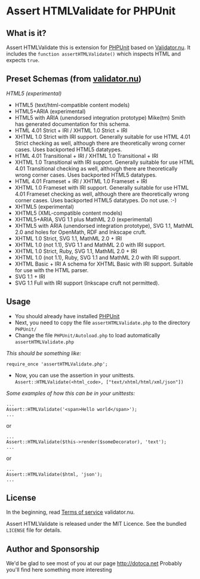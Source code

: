 # Assert HTMLValidate for PHPUnit

## What is it?

Assert HTMLValidate this is extension for [PHPUnit][phpunit] based on [Validator.nu][validator.nu].
It includes the `function assertHTMLValidate()` which inspects HTML and expects `true`.


## Preset Schemas (from [validator.nu][validator.nu/presets])
_HTML5 (experimental)_
* HTML5 (text/html-compatible content models)
* HTML5+ARIA (experimental)
* HTML5 with ARIA (unendorsed integration prototype) Mike(tm) Smith has generated documentation for this schema.
* HTML 4.01 Strict + IRI / XHTML 1.0 Strict + IRI
* XHTML 1.0 Strict with IRI support. Generally suitable for use HTML 4.01 Strict checking as well, although there are theoretically wrong corner cases. Uses backported HTML5 datatypes.
* HTML 4.01 Transitional + IRI / XHTML 1.0 Transitional + IRI
* XHTML 1.0 Transitional with IRI support. Generally suitable for use HTML 4.01 Transitional checking as well, although there are theoretically wrong corner cases. Uses backported HTML5 datatypes.
* HTML 4.01 Frameset + IRI / XHTML 1.0 Frameset + IRI
* XHTML 1.0 Frameset with IRI support. Generally suitable for use HTML 4.01 Frameset checking as well, although there are theoretically wrong corner cases. Uses backported HTML5 datatypes. Do not use. :-)
* XHTML5 (experimental)
* XHTML5 (XML-compatible content models)
* XHTML5+ARIA, SVG 1.1 plus MathML 2.0 (experimental)
* XHTML5 with ARIA (unendorsed integration prototype), SVG 1.1, MathML 2.0 and holes for OpenMath, RDF and Inkscape cruft.
* XHTML 1.0 Strict, SVG 1.1, MathML 2.0 + IRI
* XHTML 1.0 (not 1.1), SVG 1.1 and MathML 2.0 with IRI support.
* XHTML 1.0 Strict, Ruby, SVG 1.1, MathML 2.0 + IRI
* XHTML 1.0 (not 1.1), Ruby, SVG 1.1 and MathML 2.0 with IRI support.
* XHTML Basic + IRI A schema for XHTML Basic with IRI support. Suitable for use with the HTML parser.
* SVG 1.1 + IRI
* SVG 1.1 Full with IRI support (Inkscape cruft not permitted).


## Usage

* You should already have installed [PHPUnit][phpunit]
* Next, you need to copy the file `assertHTMLValidate.php` to the directory `PHPUnit/`
* Change the file `PHPUnit/Autoload.php` to load automatically `assertHTMLValidate.php`

_This should be something like:_

```
require_once 'assertHTMLValidate.php';
```
* Now, you can use the assertion in your unittests. `Assert::HTMLValidate(<html_code>, ["text/xhtml/html/xml/json"])`

_Some examples of how this can be in your unittests:_

```
...
Assert::HTMLValidate('<span>Hello world</span>');
...
```

or

```
...
Assert::HTMLValidate($this->render($someDecorator), 'text');
...
```

or

```
...
Assert::HTMLValidate($html, 'json');
...
```

## License
In the beginning, read [Terms of service][validator.nu/tos] validator.nu.

Assert HTMLValidate is released under the MIT Licence. See the bundled `LICENSE` file for details.

## Author and Sponsorship
We'd be glad to see most of you at our page http://dotoca.net Probably you'll find here something more interesting

[validator.nu]: http://validator.nu
[validator.nu/presets]: http://validator.nu/#presets
[validator.nu/tos]: http://validator.nu/#tos
[phpunit]: https://github.com/sebastianbergmann/phpunit
